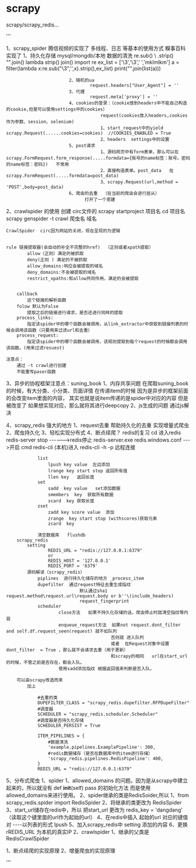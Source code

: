 # scrapy
scrapy/scrapy_redis...


'''


1、scrapy_spider
    腾信视频的实现了           多线程、日志  等基本的使用方式
    糗事百科实现了             1、持久化存储
                                    mysql/mongdb/本地
                                    数据的清洗  re.sub()   \ .strip()   \"".join()  lambda  strip()  join()
                                            import re
                                            ex_list = ['\3','\3',' ','mklmlkm']
                                            a = filter(lambda x:re.sub("\3",'',x).strip(),ex_list)
                                            print("".join(list(a)))

                            2、随机的ua
                                    request.headers["User_Agent"] = ''
                            3、代理
                                    request.meta['proxy'] = ''
                            4、cookies的登录：（cookie放到headers中不能自己构造的cookie,但是可以使用settings中的cookies）
                                        request(cookies放入headers,cookies作为参数、session、selenium)
                                        1、start_request中的yield scrapy.Request(......cookies=cookies)  //COOKIES_ENABLED = True
                                        2、headers  settings中的设置
                            5、post请求
                                        1、源码网页中有form表单，那么可以在scrapy.FormRequest.form_response(.....formdata={账号的name标签：账号。密码的name标签：密码})   不常用
                                        2、直接构造表单。post_data   在scrapy.FormRequest(.....formdata=post_data)
                                        3、scrapy.Request(url,method = 'POST',body=post_data)
                            6、爬虫的去重  （在当前的爬虫会进行屈从）
                                  打开了一个恩建

2、crawlspider  的使用
    创建
        circ文件的
        scrapy startproject 项目名
        cd 项目名
        scrapy genspider -t crawl 爬虫名 域名



    CrawlSpider  circ因为网站的关闭，现在呈现的为逻辑


    rule 链接提取器(会自动的补全不完整的href)  （正则或者xpath提取）
            allow（正则）满足的被抓取
            deny(正则 ) 满足的不被抓取
            allow_domains:响应会被提取的域名
            deny_domains:不会被提取的域名
            restrict_xpaths:和allow共同作用，满足的会被提取


        callback
            这个链接的解析函数
        folow 默认为False
            提取之后的链接进行请求，是否还进行同样的提取
        process_links:
            指定该spider中的哪个函数会被调用，从link_extractor中获取到链接列表的时候会调用该函数（只要用来过滤url和去重）
        process_request:
            指定该spider中的哪个函数会被调用，该规则提取到每个request的时候都会调用该函数。(用来过滤resuest)

    注意点：
        通过 -t crawl进行创建
        不能重写paser函数




3、异步的协程框架注意点：suning_book
    1、内存共享问题    在爬取suning_book的时候，有大分类、小分类、页面详情    在传递item的时候  因为是异步的框架前面的会改变item里面的内容，
                    其实也就是说item传递的是spider中对应的内容   但是被改变了  如果想实现对应，那么就将其进行deepcopy
    2、js生成的问题   通过js解决


4、scrapy_redis
        强大的地方    1、request去重  帮助持久化的去重   实现增量式爬虫
                    2、爬虫持久化
                    3、轻松实现分布式
                    4、断点续爬？
        redis的复习
                cd  进入redis
                redis-server stop  ------>redis停止
                redis-server.exe redis.windows.conf   --->开启
                cmd  redis-cli  (本机)进入
                    redis-cli -h<hostname> -p<port> 远程连接


                list
                    lpush key value  左边添加
                    lrange key start stop 返回所有值
                    llen key   返回长度
                set
                    sadd  key value   set添加数据
                    smembers  key  获取所有数据
                    scard  key 获取长度
                zset
                    zadd key score value  添加
                    zrange  key start stop (withscores)获取元素
                    zcard  key

                清空数据库   flushdb
        scrapy_redis
            setting
                    REDIS_URL = "redis://127.0.0.1:6379"
                    or
                    REDIS_HOST = '127.0.0.1'
                    REDIS_PORT = '6379'
            源码解读（scrapy_redis）
                piplines  进行持久化储存的地方 _process_item
                dupefilter  通过request特征去重生成指纹
                                默认通过sha1 request.method\request.url\request.body or b''\(include_headers)
                                request_fingerprint
                scheduler
                        close方法   如果不持久化存储的话，爬虫停止时就清空指纹等内容
                        enqueue_request方法  如果not request.dont_filter and self.df.request_seen(request) 就不如队列
                                            否则就 进入队列
                                            或者  在Request对象中设置   dont_filter  = True ，那么就不会请求去重（用于更新）
                                            和scrapy的相同   url在start_url的时候，不管之前是否存在，都会入队。
                        使用sadd添加指纹 根据返回值来判断是否入队。

        可以由scrapy改造而来
            加上

                #去重的类
                DUPEFILTER_CLASS = "scrapy_redis.dupefilter.RFPDupeFilter"
                #调度器
                SCHEDULER = "scrapy_redis.scheduler.Scheduler"
                #调度器是否持久化存储
                SCHEDULER_PERSIST = True

                ITEM_PIPELINES = {
                    #数据清洗
                    'example.pipelines.ExamplePipeline': 300,
                    #redis数据储存（是否在数据库中的item进行存储）
                    'scrapy_redis.pipelines.RedisPipeline': 400,
                }
                REDIS_URL = "redis://127.0.0.1:6379"


5、分布式爬虫
        1、spider
            1、allowed_domains  的问题。因为是从scrapy中建立起来的，所以就没有
                def __init__(self)
                pass
                的初始化方法
                而是使用allowed_domains来进行使用。
            2、spider继承的类是RedisSoider,所以
                1、from scrapy_redis.spider import RedisSpider
                2、将继承的类更改为   RedisSpider
            3、start_url储存在redis中，所以
                把start_url 更改为
                redis_key = 'dangdang'  （读取这个键里面的url作为起始的url）
            4、在redis中插入  起始的url 对应的键值对  ----以列表的形式  lpush
            5、加入scrapy_redis中 setting 添加的内容
            6、更换rREDIS_URL 为本机的真实IP
        2、crawlspider
            1、继承的父类是RedisCrawlSpider




1、断点续爬的实现原理
2、增量爬虫的实现原理



'''